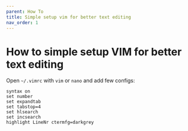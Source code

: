 ```yaml
---
parent: How To
title: Simple setup vim for better text editing
nav_order: 1
---
```



# How to simple setup VIM for better text editing


Open `~/.vimrc` with `vim` or `nano` and add few configs:

```vim
syntax on
set number
set expandtab
set tabstop=4
set hlsearch
set incsearch
highlight LineNr ctermfg=darkgrey
```